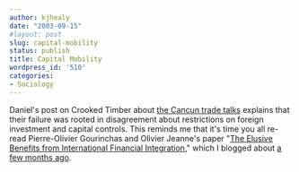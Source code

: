 ```yaml
---
author: kjhealy
date: "2003-09-15"
#layout: post
slug: capital-mobility
status: publish
title: Capital Mobility
wordpress_id: '510'
categories:
- Sociology
---
```


Daniel's post on Crooked Timber about [the Cancun trade talks](http://www.crookedtimber.org/archives/000520.html) explains that their failure was rooted in disagreement about restrictions on foreign investment and capital controls. This reminds me that it's time you all re-read Pierre-Olivier Gourinchas and Olivier Jeanne's paper "[The Elusive Benefits from International Financial Integration](http://www.princeton.edu/~pog/academic/liberalization/)," which I blogged about [a few months ago](http://www.kieranhealy.org/blog/archives/000446.html).
